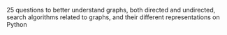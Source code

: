 25 questions to better understand graphs, both directed and undirected, search algorithms related to graphs, and their different representations on Python
